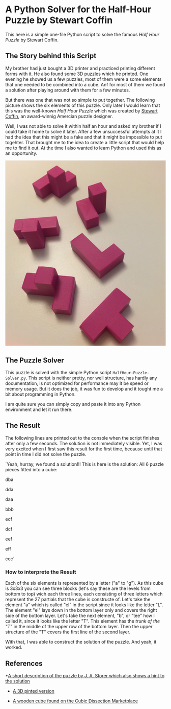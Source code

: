 # A Python Solver for the Half-Hour Puzzle by Stewart Coffin
This here is a simple one-file Python script to solve the famous *Half Hour Puzzle* by Stewart Coffin. 

## The Story behind this Script
My brother had just bought a 3D printer and practiced printing different forms with it. He also found some 3D puzzles which he printed. One evening he showed us a few puzzles, most of them were a some elements that one needed to be combined into a cube. Anf for most of them we found a solution after playing around with them for a few minutes. 

But there was one that was not so simple to put together. The following picture shows the six elements of this puzzle. Only later I would learn that this was the well-known *Half Hour Puzzle* which was created by [Stewart Coffin](https://de.wikipedia.org/wiki/Stewart_Coffin), an award-winnig Amercian puzzle designer. 

Well, I was not able to solve it within half an hour and asked my brother if I could take it home to solve it later. After a few unsuccessful attempts at it I had the idea that this might be a fake and that it might be impossible to put togehter. That brought me to the idea to create a little script that would help me to find it out. At the time I also wanted to learn Python and used this as an opportunity. 

![Picture of 6 pink elements which can be combined to create a 3x3x3 cube](pink-elements-of-half-hour-puzzle.jpeg)

## The Puzzle Solver
This puzzle is solved with the simple Python script `HalfHour-Puzzle-Solver.py`. This script is neither pretty, nor well structure, has hardly any documentation, is not optimized for performance may it be speed or memory usage. But it does the job, it was fun to develop and it tought me a bit about programming in Python. 

I am quite sure you can simply copy and paste it into any Python environment and let it run there. 


## The Result 
The following lines are printed out to the console when the script finishes after only a few seconds. The solution is not immediately visible. Yet, I was very excited when I first saw this result for the first time, because until that point in time I did not solve the puzzle.   

`Yeah, hurray, we found a solution!!!
This is here is the solution: All 6 puzzle pieces fitted into a cube:

dba

dda

daa



bbb

ecf

dcf



eef

eff

ccc`

### How to interprete the Result
Each of the six elements is represented by a letter ("a" to "g"). As this cube is 3x3x3 you can see three blocks (let's say these are the levels from bottom to top) wich each three lines, each consisting of three letters which represent the 27 partials that the cube is constructe of. Let's take the element "a" which is called "el" in the script since it looks like the letter "L". The element "el" lays down in the bottom layer only and covers the right side of the bottom layer. Let's take the next element, "b", or "tee" how I called it, since it looks like the letter "T". This element has the *trunk of the "T"* in the middle of the upper row of the bottom layer. Then the upper structure of the "T" covers the first line of the second layer. 

With that, I was able to construct the solution of the puzzle. And yeah, it worked. 

## References

*[A short description of the puzzle by J. A. Storer which also shows a hint to the solution](https://www.cs.brandeis.edu/~storer/JimPuzzles/CUBE/HalfHour/HalfHour.pdf)

* [A 3D pinted version](https://www.printables.com/de/model/171109-half-hour-assembly-puzzle-by-stewart-coffin-stc-29)

* [A wooden cube found on the Cubic Dissection Marketplace](https://market.cubicdissection.com/listing/half-hour-puzzle-stewart-coffin-eric-fuller/104084)
